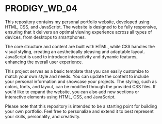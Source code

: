 # PRODIGY_WD_04

This repository contains my personal portfolio website, developed using HTML, CSS, and JavaScript. The website is designed to be fully responsive, ensuring that it delivers an optimal viewing experience across all types of devices, from desktops to smartphones.

The core structure and content are built with HTML, while CSS handles the visual styling, creating an aesthetically pleasing and adaptable layout. JavaScript is used to introduce interactivity and dynamic features, enhancing the overall user experience.

This project serves as a basic template that you can easily customize to match your own style and needs. You can update the content to include your personal information and showcase your projects. The styling, such as colors, fonts, and layout, can be modified through the provided CSS files. If you'd like to expand the website, you can also add new sections or interactive elements using HTML, CSS, and JavaScript.

Please note that this repository is intended to be a starting point for building your own portfolio. Feel free to personalize and extend it to best represent your skills, personality, and creativity.
